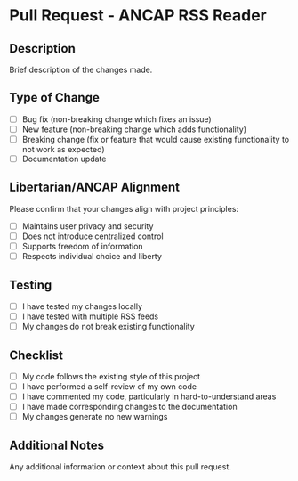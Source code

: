 # Pull Request - ANCAP RSS Reader

## Description
Brief description of the changes made.

## Type of Change
- [ ] Bug fix (non-breaking change which fixes an issue)
- [ ] New feature (non-breaking change which adds functionality)
- [ ] Breaking change (fix or feature that would cause existing functionality to not work as expected)
- [ ] Documentation update

## Libertarian/ANCAP Alignment
Please confirm that your changes align with project principles:
- [ ] Maintains user privacy and security
- [ ] Does not introduce centralized control
- [ ] Supports freedom of information
- [ ] Respects individual choice and liberty

## Testing
- [ ] I have tested my changes locally
- [ ] I have tested with multiple RSS feeds
- [ ] My changes do not break existing functionality

## Checklist
- [ ] My code follows the existing style of this project
- [ ] I have performed a self-review of my own code
- [ ] I have commented my code, particularly in hard-to-understand areas
- [ ] I have made corresponding changes to the documentation
- [ ] My changes generate no new warnings

## Additional Notes
Any additional information or context about this pull request.
